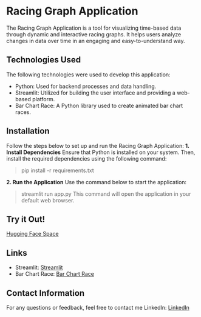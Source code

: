 # Racing Graph Application
The Racing Graph Application is a tool for visualizing time-based data through dynamic and interactive racing graphs. It helps users analyze changes in data over time in an engaging and easy-to-understand way.

## Technologies Used
The following technologies were used to develop this application:
* Python: Used for backend processes and data handling.
* Streamlit: Utilized for building the user interface and providing a web-based platform.
* Bar Chart Race: A Python library used to create animated bar chart races.

## Installation
Follow the steps below to set up and run the Racing Graph Application:
**1. Install Dependencies**
Ensure that Python is installed on your system. Then, install the required dependencies using the following command:
> pip install -r requirements.txt

**2. Run the Application**
Use the command below to start the application:
> streamlit run app.py
This command will open the application in your default web browser.

## Try it Out!
[Hugging Face Space](https://huggingface.co/spaces/hanifekaptan/Racing_Graph_BC)

## Links
* Streamlit: [Streamlit](https://streamlit.io/)
* Bar Chart Race: [Bar Chart Race](https://www.dexplo.org/bar_chart_race/)

## Contact Information
For any questions or feedback, feel free to contact me
LinkedIn: [LinkedIn](https://www.linkedin.com/in/hanifekaptan-u1f90d/)




